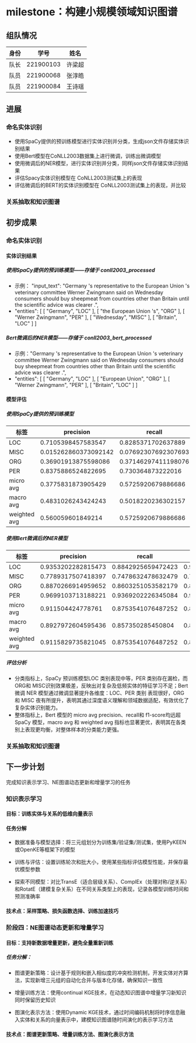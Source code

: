 # milestone：构建小规模领域知识图谱
## 组队情况
| 身份 | 学号 | 姓名 |
| :----: | :----: | :----: |
|队长|221900103|许梁超|
|队员|221900068|张淳皓|
|队员|221900084|王诗瑶|
## 进展

### 命名实体识别
- 使用SpaCy提供的预训练模型进行实体识别并分类，生成json文件存储实体识别结果
- 使用Bert模型在CoNLL2003数据集上进行微调，训练出微调模型
- 使用微调后的NER模型，进行实体识别并分类，同样json文件存储实体识别结果
- 评估Spacy实体识别模型在 CoNLL2003测试集上的表现
- 评估微调后的BERT的实体识别模型在 CoNLL2003测试集上的表现，并比较

### 关系抽取和知识图谱


## 初步成果

### 命名实体识别

#### 实体识别结果
##### 使用SpaCy提供的预训练模型——存储于 conll2003_processed
- 示例： "input_text": "Germany 's representative to the European Union 's veterinary committee Werner Zwingmann said on Wednesday consumers should buy sheepmeat from countries other than Britain until the scientific advice was clearer .",
- "entities": [
      [
        "Germany",
        "LOC"
      ],
      [
        "the European Union 's",
        "ORG"
      ],
      [
        "Werner Zwingmann",
        "PER"
      ],
      [
        "Wednesday",
        "MISC"
      ],
      [
        "Britain",
        "LOC"
      ]
    ]
##### Bert微调后的NER模型——存储于 conll2003_bert_processed
- 示例："Germany 's representative to the European Union 's veterinary committee Werner Zwingmann said on Wednesday consumers should buy sheepmeat from countries other than Britain until the scientific advice was clearer .",
- "entities": [
      [
        "Germany",
        "LOC"
      ],
      [
        "European Union",
        "ORG"
      ],
      [
        "Werner Zwingmann",
        "PER"
      ],
      [
        "Britain",
        "LOC"
      ]
    ]

#### 模型评估
##### 使用SpaCy提供的预训练模型

| 标签   | precision        | recall           | f1-score         | support |
|--------|------------------|------------------|------------------|---------|
| LOC    | 0.7105398457583547 | 0.8285371702637889 | 0.765015222806532 | 1668.0  |
| MISC   | 0.015262860373092142 | 0.07692307692307693 | 0.02547169811320755 | 702.0   |
| ORG    | 0.36901913875598086 | 0.37146297411198076 | 0.3702370237023702 | 1661.0  |
| PER    | 0.8375886524822695 | 0.730364873222016 | 0.7803105384869508 | 1617.0  |
| micro avg | 0.3775831873905429 | 0.5725920679886686 | 0.4550763385632871 | 5648.0  |
| macro avg | 0.4831026243424243 | 0.5018220236302157 | 0.4852586207772651 | 5648.0  |
| weighted avg | 0.560059601849214 | 0.5725920679886686 | 0.5613761262074722 | 5648.0  |

##### 使用Bert微调后的NER模型

| 标签         | precision        | recall           | f1-score         | support |
|--------------|------------------|------------------|------------------|---------|
| LOC          | 0.9353202282815473 | 0.8842925659472423 | 0.9090909090909091 | 1668.0  |
| MISC         | 0.7789317507418397 | 0.7478632478632479 | 0.7630813953488371 | 702.0   |
| ORG          | 0.8870266914959652 | 0.8603251053582179 | 0.8734718826405868 | 1661.0  |
| PER          | 0.9699103713188221 | 0.9369202226345084 | 0.9531299150676315 | 1617.0  |
| micro avg    | 0.911504424778761  | 0.8753541076487252 | 0.8930635838150289 | 5648.0  |
| macro avg    | 0.8927972604595436 | 0.857350285450804  | 0.8746935255369911 | 5648.0  |
| weighted avg | 0.9115829735821045 | 0.8753541076487252 | 0.8930762474555408 | 5648.0  |

##### 评估分析
- 分类指标上，SpaCy 预训练模型LOC 类别表现中等，PER 类别存在漏检，而 ORG和 MISC识别效果极差，反映出对复杂及低频实体的特征学习不足；Bert 微调 NER 模型通过微调显著提升各维度：LOC、PER 类别 表现很好，ORG 和 MISC 夜有所提升，表明其通过深度语义理解和领域数据适配，有效优化了复杂实体识别能力。
- 整体指标上，Bert 模型的 micro avg precision、recall和 f1-score均远超 SpaCy 模型，macro avg 和 weighted avg 指标也显著更优，表明其在各类别上表现更均衡，对整体样本的分类能力更强。

### 关系抽取和知识图谱

## 下一步计划
完成知识表示学习、NE图谱动态更新和增量学习的任务
### 知识表示学习

#### 目标：训练实体与关系的低维向量表示

#### 任务分解
- 数据准备与模型选择：将三元组划分为训练集/验证集/测试集，使用PyKEEN或OpenKE等框架下的模型

- 训练与评估：设置训练轮次和批大小，使用某些指标评估模型性能，并保存最优模型参数

- 探索不同模型：对比TransE（适合层级关系）、ComplEx（处理对称/逆关系）和RotatE（建模复杂关系）在不同关系类型上的表现，记录各模型训练时间和预测准确率

#### 技术点：采样策略、损失函数选择、训练加速技巧

### 阶段四：NE图谱动态更新和增量学习

#### 目标：支持新数据增量更新，避免全量重新训练

##### 任务分解：

- ​图谱更新策略：设计基于规则和嵌入相似度的冲突检测机制，开发实体对齐算法，实现新增三元组的自动化合并与版本化存储，确保知识一致性

- 增量训练方法：使用continual KGE技术，在动态知识图谱中增量学习新知识同时保留历史知识

- 图演化表示方法：使用Dynamic KGE技术，通过时间编码机制将时序信息融入实体和关系的向量表示中，建模知识图谱随时间演化的表示学习方法

#### 技术点：​图谱更新策略、增量训练方法、图演化表示方法
